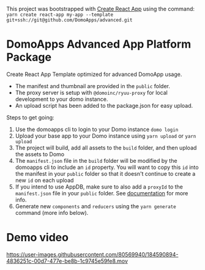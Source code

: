 This project was bootstrapped with [Create React App](https://github.com/facebook/create-react-app) using the command: `yarn create react-app my-app --template git+ssh://git@github.com/DomoApps/advanced.git`

# DomoApps Advanced App Platform Package

Create React App Template optimized for advanced DomoApp usage.
- The manifest and thumbnail are provided in the `public` folder.
- The proxy server is setup with `@domoinc/ryuu-proxy` for local development to your domo instance.
- An upload script has been added to the package.json for easy upload.

Steps to get going:
1) Use the domoapps cli to login to your Domo instance `domo login`
2) Upload your base app to your Domo instance using `yarn upload` or `yarn upload`
3) The project will build, add all assets to the `build` folder, and then upload the assets to Domo
4) The `manifest.json` file in the `build` folder will be modified by the domoapps cli to include an `id` property. You will want to copy this `id` into the manifest in your `public` folder so that it doesn't continue to create a new `id` on each upload
5) If you intend to use AppDB, make sure to also add a `proxyId` to the `manifest.json` file in your `public` folder. See [documentation](https://developer.domo.com/docs/dev-studio/step4#Set%20Up%20Your%20Proxy) for more info.
6) Generate new `components` and `reducers` using the `yarn generate` command (more info below).



# Demo video

https://user-images.githubusercontent.com/80569940/184590894-4836251c-00d7-477e-be8b-1c9745e59fe8.mov


